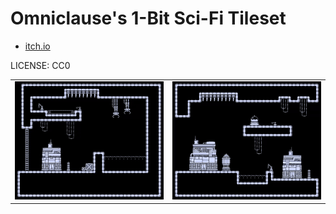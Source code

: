 Omniclause's 1-Bit Sci-Fi Tileset
===

* [itch.io](https://omniclause.itch.io/1-bit-sci-fi)

LICENSE: CC0

| | |
|---|---|
| ![Ofsh+2.gif](Ofsh+2.gif) | ![wP5VRS.gif](wP5VRS.gif) |
